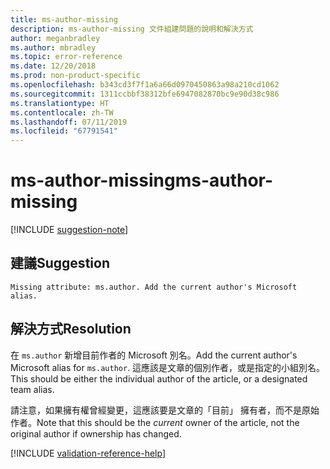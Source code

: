 ```yaml
---
title: ms-author-missing
description: ms-author-missing 文件組建問題的說明和解決方式
author: meganbradley
ms.author: mbradley
ms.topic: error-reference
ms.date: 12/20/2018
ms.prod: non-product-specific
ms.openlocfilehash: b343cd3f7f1a6a66d0970450863a98a210cd1062
ms.sourcegitcommit: 1311ccbbf38312bfe6947082870bc9e90d38c986
ms.translationtype: HT
ms.contentlocale: zh-TW
ms.lasthandoff: 07/11/2019
ms.locfileid: "67791541"
---
```

# <a name="ms-author-missing"></a><span data-ttu-id="cb309-103">ms-author-missing</span><span class="sxs-lookup"><span data-stu-id="cb309-103">ms-author-missing</span></span>

[!INCLUDE [suggestion-note](includes/suggestion-note.md)]

## <a name="suggestion"></a><span data-ttu-id="cb309-104">建議</span><span class="sxs-lookup"><span data-stu-id="cb309-104">Suggestion</span></span>

`Missing attribute: ms.author. Add the current author's Microsoft alias.`

## <a name="resolution"></a><span data-ttu-id="cb309-105">解決方式</span><span class="sxs-lookup"><span data-stu-id="cb309-105">Resolution</span></span>

<span data-ttu-id="cb309-106">在 `ms.author` 新增目前作者的 Microsoft 別名。</span><span class="sxs-lookup"><span data-stu-id="cb309-106">Add the current author's Microsoft alias for `ms.author`.</span></span> <span data-ttu-id="cb309-107">這應該是文章的個別作者，或是指定的小組別名。</span><span class="sxs-lookup"><span data-stu-id="cb309-107">This should be either the individual author of the article, or a designated team alias.</span></span>

<span data-ttu-id="cb309-108">請注意，如果擁有權曾經變更，這應該要是文章的「目前」  擁有者，而不是原始作者。</span><span class="sxs-lookup"><span data-stu-id="cb309-108">Note that this should be the *current* owner of the article, not the original author if ownership has changed.</span></span>

<!--make sure to add this file to your includes folder and verify the path-->
[!INCLUDE [validation-reference-help](includes/validation-reference-help.md)]
